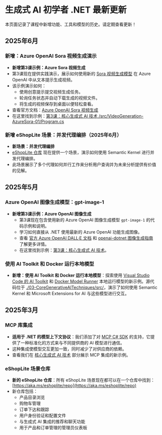 # 生成式 AI 初学者 .NET 最新更新

本页面记录了课程中新增功能、工具和模型的历史。请定期查看更新！

## 2025年6月

### 新增：Azure OpenAI Sora 视频生成演示

- **新增第3课示例：Azure Sora 视频生成**
- 第3课现在提供实践演示，展示如何使用新的 [Sora 视频生成模型](https://learn.microsoft.com/azure/ai-services/openai/concepts/video-generation) 在 Azure OpenAI 中从文本提示生成视频。
- 该示例演示如何：
  - 使用创意提示提交视频生成任务。
  - 轮询任务状态并自动下载生成的视频文件。
  - 将生成的视频保存到桌面以便轻松查看。
- 查看官方文档：[Azure OpenAI Sora 视频生成](https://learn.microsoft.com/azure/ai-services/openai/concepts/video-generation)
- 在这里找到示例：[第3课：核心生成式 AI 技术 /src/VideoGeneration-AzureSora-01/Program.cs](../../03-CoreGenerativeAITechniques/src/VideoGeneration-AzureSora-01/Program.cs)

### 新增 eShopLite 场景：并发代理编排（2025年6月）

- **新场景：并发代理编排**
- [eShopLite 仓库](https://github.com/Azure-Samples/eShopLite/tree/main/scenarios/07-AgentsConcurrent) 现在提供一个场景，演示如何使用 Semantic Kernel 进行并发代理编排。
- 此场景展示了多个代理如何并行工作来分析用户查询并为未来分析提供有价值的见解。

## 2025年5月

### Azure OpenAI 图像生成模型：gpt-image-1

- **新增第3课示例：Azure OpenAI 图像生成**
  - 第3课现在包含使用新的 Azure OpenAI 图像生成模型 `gpt-image-1` 的代码示例和说明。
  - 学习如何直接从 .NET 使用最新的 Azure OpenAI 功能生成图像。
  - 查看 [官方 Azure OpenAI DALL·E 文档](https://learn.microsoft.com/azure/ai-services/openai/how-to/dall-e?tabs=gpt-image-1) 和 [openai-dotnet 图像生成指南](https://github.com/openai/openai-dotnet?tab=readme-ov-file#how-to-generate-images) 了解更多详情。
  - 在这里找到示例：[第3课：核心生成式 AI 技术](../../03-CoreGenerativeAITechniques/)。

### 使用 AI Toolkit 和 Docker 运行本地模型

- **新增：使用 AI Toolkit 和 Docker 运行本地模型**：探索使用 [Visual Studio Code 的 AI Toolkit](https://code.visualstudio.com/docs/intelligentapps/overview) 和 [Docker Model Runner](https://docs.docker.com/model-runner/) 本地运行模型的新示例。源代码位于 [./03-CoreGenerativeAITechniques/src/](./03-CoreGenerativeAITechniques/src/)，演示了如何使用 Semantic Kernel 和 Microsoft Extensions for AI 与这些模型进行交互。

## 2025年3月

### MCP 库集成

- **适用于 .NET 的模型上下文协议**：我们添加了对 [MCP C# SDK](https://github.com/modelcontextprotocol/csharp-sdk) 的支持，它提供了一种标准化的方式来与不同提供商的 AI 模型进行通信。
- 这种集成使模型交互更加一致，同时减少了对供应商的依赖。
- 查看我们在 [核心生成式 AI 技术](../../03-CoreGenerativeAITechniques/) 部分展示 MCP 集成的新示例。

### eShopLite 场景仓库

- **新的 eShopLite 仓库**：所有 eShopLite 场景现在都可以在一个仓库中找到：[https://aka.ms/eshoplite/repo](https://aka.ms/eshoplite/repo)
- 新仓库包括：
  - 产品目录浏览
  - 购物车管理
  - 订单下达和跟踪
  - 用户身份验证和配置文件
  - 与生成式 AI 集成的推荐和聊天功能
  - 用于产品和订单管理的管理员仪表板